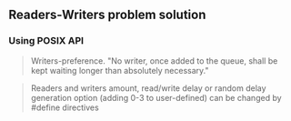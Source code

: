## Readers-Writers problem solution

### Using POSIX API

> Writers-preference.
> "No writer, once added to the queue, shall be kept waiting longer than absolutely necessary."

> Readers and writers amount, read/write delay or random delay generation 
> option (adding 0-3 to user-defined) can be changed by #define directives
